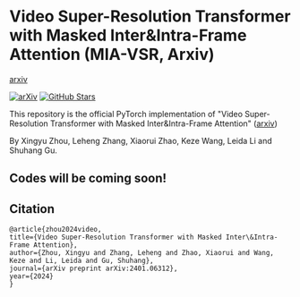 # Video Super-Resolution Transformer with Masked Inter&Intra-Frame Attention (MIA-VSR, Arxiv)

[arxiv](https://arxiv.org/abs/2401.06312)

[![arXiv](https://img.shields.io/badge/arXiv-Paper-<COLOR>.svg)](https://arxiv.org/abs/2401.06312)
[![GitHub Stars](https://img.shields.io/github/stars/LabShuHangGU/MIA-VSR?style=social)](https://github.com/LabShuHangGU/MIA-VSR)

This repository is the official PyTorch implementation of "Video Super-Resolution Transformer with Masked Inter&Intra-Frame Attention"
([arxiv](https://arxiv.org/pdf/2206.02146.pdf))

By Xingyu Zhou, Leheng Zhang, Xiaorui Zhao, Keze Wang, Leida Li and Shuhang Gu.
## Codes will be coming soon!



## Citation
    @article{zhou2024video,
    title={Video Super-Resolution Transformer with Masked Inter\&Intra-Frame Attention},
    author={Zhou, Xingyu and Zhang, Leheng and Zhao, Xiaorui and Wang, Keze and Li, Leida and Gu, Shuhang},
    journal={arXiv preprint arXiv:2401.06312},
    year={2024}
    }
